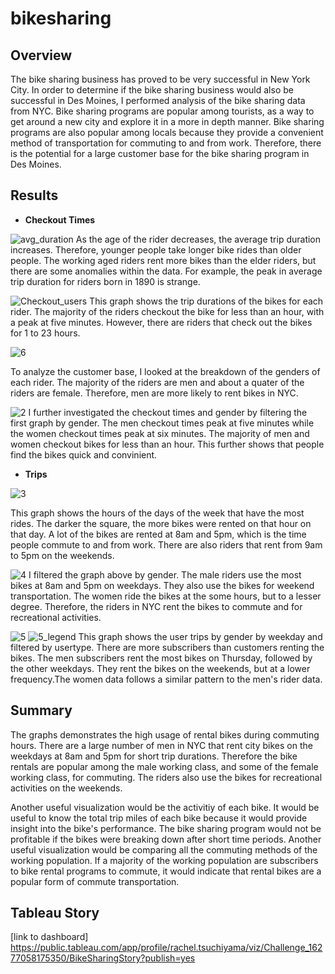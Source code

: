 # bikesharing

## Overview
The bike sharing business has proved to be very successful in New York City. In order to determine if the bike sharing business would also be successful in Des Moines, I performed analysis of the bike sharing data from NYC. Bike sharing programs are popular among tourists, as a way to get around a new city and explore it in a more in depth manner. Bike sharing programs are also popular among locals because they provide a convenient method of transportation for commuting to and from work. Therefore, there is the potential for a large customer base for the bike sharing program in Des Moines.

## Results

* **Checkout Times**

![avg_duration](https://user-images.githubusercontent.com/83552696/127792083-8e24f80b-eb24-4165-813d-6fc211d98736.jpg)
As the age of the rider decreases, the average trip duration increases. Therefore, younger people take longer bike rides than older people. The working aged riders rent more bikes than the elder riders, but there are some anomalies within the data. For example, the peak in average trip duration for riders born in 1890 is strange.


![Checkout_users](https://user-images.githubusercontent.com/83552696/127792031-d7faa2e8-1a4f-4b91-8cbc-3f61d2915ab0.jpg)
This graph shows the trip durations of the bikes for each rider. The majority of the riders checkout the bike for less than an hour, with a peak at five minutes. However, there are riders that check out the bikes for 1 to 23 hours.

![6](https://user-images.githubusercontent.com/83552696/127792075-9f661db7-a60e-43f9-8162-62230eac02d5.jpg)

To analyze the customer base, I looked at the breakdown of the genders of each rider. The majority of the riders are men and about a quater of the riders are female. Therefore, men are more likely to rent bikes in NYC.

![2](https://user-images.githubusercontent.com/83552696/127792035-d54d475f-1230-4c34-8ca9-d8e1bc510323.jpg)
I further investigated the checkout times and gender by filtering the first graph by gender. The men checkout times peak at five minutes while the women checkout times peak at six minutes. The majority of men and women checkout bikes for less than an hour. This further shows that people find the bikes quick and convinient. 

* **Trips**

![3](https://user-images.githubusercontent.com/83552696/127792039-4f12639f-9988-4df8-a084-0d6e55fa3f33.jpg)

This graph shows the hours of the days of the week that have the most rides. The darker the square, the more bikes were rented on that hour on that day. A lot of the bikes are rented at 8am and 5pm, which is the time people commute to and from work. There are also riders that rent from 9am to 5pm on the weekends. 

![4](https://user-images.githubusercontent.com/83552696/127792041-cefdf794-4b9b-4d3d-b1eb-e18149a98bdf.jpg)
I filtered the graph above by gender. The male riders use the most bikes at 8am and 5pm on weekdays. They also use the bikes for weekend transportation. The women ride the bikes at the some hours, but to a lesser degree. Therefore, the riders in NYC rent the bikes to commute and for recreational activities.

![5](https://user-images.githubusercontent.com/83552696/127792046-e9a6a797-c518-40a1-8ad3-6b40c7fed619.jpg) ![5_legend](https://user-images.githubusercontent.com/83552696/127792063-c44a3183-4c35-4d4e-a007-34d02669358d.jpg)
This graph shows the user trips by gender by weekday and filtered by usertype. There are more subscribers than customers renting the bikes. The men subscribers rent the most bikes on Thursday, followed by the other weekdays. They rent the bikes on the weekends, but at a lower frequency.The women data follows a similar pattern to the men's rider data.

## Summary
The graphs demonstrates the high usage of rental bikes during commuting hours. There are a large number of men in NYC that rent city bikes on the weekdays at 8am and 5pm for short trip durations. Therefore the bike rentals are popular among the male working class, and some of the female working class, for commuting. The riders also use the bikes for recreational activities on the weekends.

Another useful visualization would be the activitiy of each bike. It would be useful to know the total trip miles of each bike because it would provide insight into the bike's performance. The bike sharing program would not be profitable if the bikes were breaking down after short time periods. Another useful visualization would be comparing all the commuting methods of the working population. If a majority of the working population are subscribers to bike rental programs to commute, it would indicate that rental bikes are a popular form of commute transportation.

## Tableau Story
[link to dashboard]  https://public.tableau.com/app/profile/rachel.tsuchiyama/viz/Challenge_16277058175350/BikeSharingStory?publish=yes

